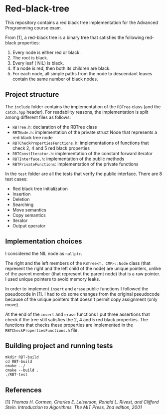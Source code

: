 # Red-black-tree

This repository contains a red black tree implementation for the Advanced Programming course 
exam. 

From [1], a red-black tree is a binary tree that satisfies the following red-black properties:
1. Every node is either red or black.
2. The root is black.
3. Every leaf ( NIL) is black.
4. If a node is red, then both its children are black.
5. For each node, all simple paths from the node to descendant leaves contain the
same number of black nodes.

## Project structure

The `include` folder contains the implementation 
of the `RBTree` class (and the `catch.hpp` header). For readability reasons, the implementation 
is split among different files as follows:
- `RBTree.h`: declaration of the RBTree class
- `RBTNode.h`: implementation of the private struct Node that represents a red black tree
node
- `RBTCheckPropertiesFunctions.h`: implementations of functions that check 2, 4 and 5 red black properties
- `RBTConstIterator.h`: implementation of the constant forward iterator
- `RBTInterface.h`: implementation of the public methods
- `RBTPrivateFunctions`: implementation of the private functions

In the `test` folder are all the tests that verify the public interface. There are 8 test cases:
- Red black tree initialization
- Insertion
- Deletion
- Searching
- Move semantics
- Copy semantics
- Iterator
- Output operator 


## Implementation choices

I considered the NIL node as `nullptr`.

The right and the left members of the `RBTree<T, CMP>::Node` class (that represent
the right and the left child of the node) are unique pointers, unlike of the parent member
(that represent the parent node) that is a raw pointer. I used unique pointers to avoid
memory leaks.

In order to implement `insert` and `erase` public functions I followed the pseudocode in [1]. 
I had to do some changes from the original pseudocode because of the unique pointers that doesn't permit copy
assignment (only move). 

At the end of the `insert` and `erase` functions I put three assertions that check if
the tree still satisfies the 2, 4 and 5 red black properties. The functions that checks
these properties are implemented in the `RBTCheckPropertiesFunctions.h` file.

## Building project and running tests

```commandline
mkdir RBT-build
cd RBT-build
cmake ../
cmake --build .
./RBT-test
```

## References
[1] <cite>Thomas H. Cormen, Charles E. Leiserson, Ronald L. Rivest, and Clifford
  Stein. Introduction to Algorithms. The MIT Press, 2nd edition, 2001</cite>